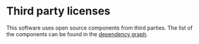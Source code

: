 # Third party licenses

This software uses open source components from third parties. The list of the components can be found in the [dependency graph](https://github.com/swiyu-admin-ch/did-sidekicks/network/dependencies).
